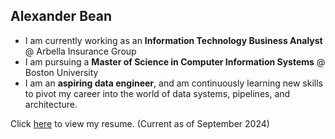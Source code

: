 ## Alexander Bean

<!--
**alexanderbean/alexanderbean** is a ✨ _special_ ✨ repository because its `README.md` (this file) appears on your GitHub profile.

Here are some ideas to get you started:

-->
- I am currently working as an **Information Technology Business Analyst** @ Arbella Insurance Group
- I am pursuing a **Master of Science in Computer Information Systems** @ Boston University
- I am an **aspiring data engineer**, and am continuously learning new skills to pivot my career into the world of data systems, pipelines, and architecture.

Click [here](https://github.com/alexanderbean/alexanderbean/blob/main/Alexander%20Bean%20-%20Resume%20-%20Oct%202024.pdf) to view my resume.
(Current as of September 2024)
<!--

- 🔭 I’m currently working on ...
- 🌱 I’m currently learning ...
- 👯 I’m looking to collaborate on ...
- 🤔 I’m looking for help with ...
- 💬 Ask me about ...
- 📫 How to reach me: ...
- 😄 Pronouns: ...
- ⚡ Fun fact: ...
-->

